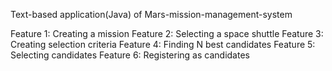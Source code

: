 Text-based application(Java) of Mars-mission-management-system

Feature 1: Creating a mission
Feature 2: Selecting a space shuttle
Feature 3: Creating selection criteria
Feature 4: Finding N best candidates
Feature 5: Selecting candidates
Feature 6: Registering as candidates
